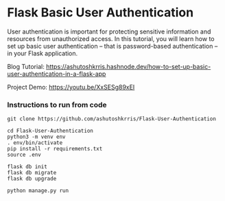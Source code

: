 # Flask Basic User Authentication 

User authentication is important for protecting sensitive information and resources from unauthorized access. In this tutorial, you will learn how to set up basic user authentication – that is password-based authentication – in your Flask application.

Blog Tutorial: https://ashutoshkrris.hashnode.dev/how-to-set-up-basic-user-authentication-in-a-flask-app

Project Demo: https://youtu.be/XxSESg89xEI

### Instructions to run from code

```
git clone https://github.com/ashutoshkrris/Flask-User-Authentication

cd Flask-User-Authentication
python3 -m venv env
. env/bin/activate
pip install -r requirements.txt
source .env

flask db init
flask db migrate
flask db upgrade

python manage.py run
```
